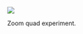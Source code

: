 ![](https://db-feed.s3.amazonaws.com/legacy/gif-2020-11-30_14-04-27-1606763478.gif)

Zoom quad experiment.
